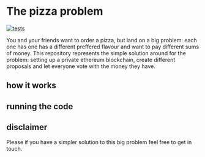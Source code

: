 # The pizza problem
[![tests](https://github.com/vhbfernandes/the-pizza-problem/actions/workflows/main.yml/badge.svg)](https://github.com/vhbfernandes/the-pizza-problem/actions/workflows/main.yml)


You and your friends want to order a pizza, but land on a big problem: each one has one has a different preffered flavour and want to pay different sums of money. This repository represents the simple solution around for the problem: setting up a private ethereum blockchain, create different proposals and let everyone vote with the money they have. 


## how it works

## running the code



## disclaimer
Please if you have a simpler solution to this big problem feel free to get in touch.
